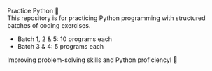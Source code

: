 Practice Python 🐍  
This repository is for practicing Python programming with structured batches of coding exercises.  

- Batch 1, 2 & 5: 10 programs each  
- Batch 3 & 4: 5 programs each  

Improving problem-solving skills and Python proficiency! 🚀
